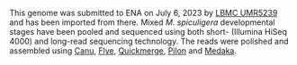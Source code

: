 This genome was submitted to ENA on July 6, 2023 by [LBMC UMR5239](https://www.ens-lyon.fr/LBMC) and has been imported from there. Mixed _M. spiculigera_ developmental stages have been pooled and sequenced using both short- (Illumina HiSeq 4000) and long-read sequencing technology. The reads were polished and assembled using [Canu](https://canu.readthedocs.io/en/latest/quick-start.html), [Flye](https://github.com/fenderglass/Flye), [Quickmerge](https://github.com/mahulchak/quickmerge), [Pilon](https://github.com/broadinstitute/pilon) and [Medaka](https://github.com/nanoporetech/medaka).
